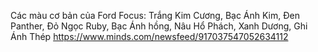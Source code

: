 Các màu cơ bản của Ford Focus: Trắng Kim Cương, Bạc Ánh Kim, Đen Panther, Đỏ Ngọc Ruby, Bạc Ánh hồng, Nâu Hổ Phách, Xanh Dương, Ghi Ánh Thép
https://www.minds.com/newsfeed/917037547052634112
